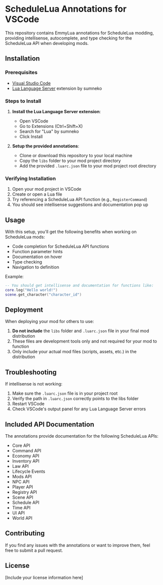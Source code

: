 # ScheduleLua Annotations for VSCode

This repository contains EmmyLua annotations for ScheduleLua modding, providing intellisense, autocomplete, and type checking for the ScheduleLua API when developing mods.

## Installation

### Prerequisites

- [Visual Studio Code](https://code.visualstudio.com/)
- [Lua Language Server](https://marketplace.visualstudio.com/items?itemName=sumneko.lua) extension by sumneko

### Steps to Install

1. **Install the Lua Language Server extension**:
   - Open VSCode
   - Go to Extensions (Ctrl+Shift+X)
   - Search for "Lua" by sumneko
   - Click Install

2. **Setup the provided annotations**:
   - Clone or download this repository to your local machine
   - Copy the `libs` folder to your mod project directory
   - Add the provided `.luarc.json` file to your mod project root directory

### Verifying Installation

1. Open your mod project in VSCode
2. Create or open a Lua file
3. Try referencing a ScheduleLua API function (e.g., `RegisterCommand`)
4. You should see intellisense suggestions and documentation pop up

## Usage

With this setup, you'll get the following benefits when working on ScheduleLua mods:

- Code completion for ScheduleLua API functions
- Function parameter hints
- Documentation on hover
- Type checking
- Navigation to definition

Example:
```lua
-- You should get intellisense and documentation for functions like:
core.log("Hello world!")
scene.get_character("character_id")
```

## Deployment

When deploying your mod for others to use:

1. **Do not include** the `libs` folder and `.luarc.json` file in your final mod distribution
2. These files are development tools only and not required for your mod to function
3. Only include your actual mod files (scripts, assets, etc.) in the distribution

## Troubleshooting

If intellisense is not working:

1. Make sure the `.luarc.json` file is in your project root
2. Verify the path in `.luarc.json` correctly points to the libs folder
3. Restart VSCode
4. Check VSCode's output panel for any Lua Language Server errors

## Included API Documentation

The annotations provide documentation for the following ScheduleLua APIs:

- Core API
- Command API
- Economy API
- Inventory API
- Law API
- Lifecycle Events
- Mods API
- NPC API
- Player API
- Registry API
- Scene API
- Schedule API
- Time API
- UI API
- World API

## Contributing

If you find any issues with the annotations or want to improve them, feel free to submit a pull request.

## License

[Include your license information here] 